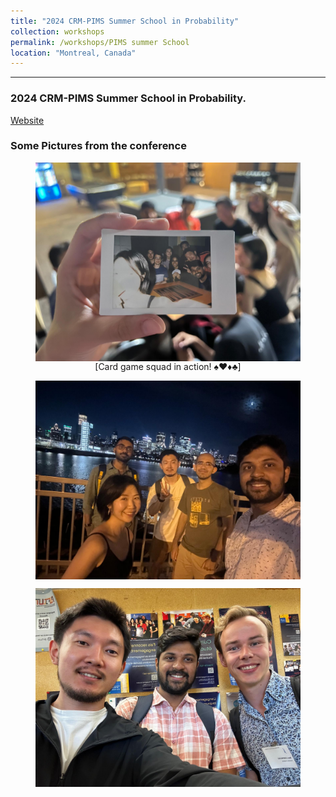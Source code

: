 ```yaml
---
title: "2024 CRM-PIMS Summer School in Probability"
collection: workshops
permalink: /workshops/PIMS summer School
location: "Montreal, Canada"
---
```


---

### 2024 CRM-PIMS Summer School in Probability.

[Website](https://personal.math.ubc.ca/~angel/ssprob24/)

### Some Pictures from the conference

<div style="text-align: center;">
    <figure>
        <img src="/files/PIMS (Tractor Group).jpg" alt="Caption2" style="width: 800px; display: block; margin: 0 auto;">
        <figcaption>[Card game squad in action! ♠️♥️♦️♣️]</figcaption>
    </figure>
</div>    

<div style="text-align: center;">
    <figure>
        <img src="/files/PIMS(Manan and co).jpg" alt="Caption3" style="width: 800px; display: block; margin: 0 auto;">
        <figcaption></figcaption>
    </figure>
</div>

<div style="text-align: center;"> 
    <figure>
        <img src="/files/IMG-With Dechal and Bas.jpg" alt="Caption4" style="width: 800px; display: block; margin: 0 auto;">
        <figcaption></figcaption>
    </figure>
</div>








